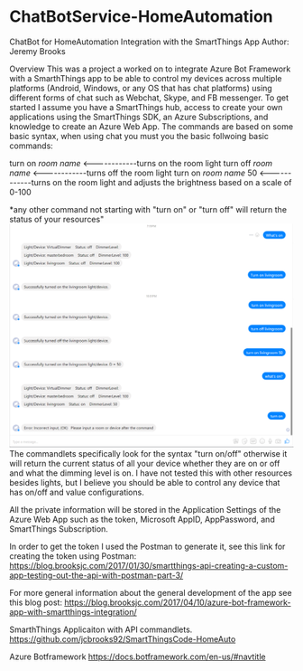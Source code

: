 # ChatBotService-HomeAutomation
ChatBot for HomeAutomation Integration with the SmartThings App
Author: Jeremy Brooks

Overview
This was a project a worked on to integrate Azure Bot Framework with a SmarthThings app to be able to control my devices across multiple platforms (Android, Windows, or any OS that has chat platforms) using different forms of chat such as Webchat, Skype, and FB messenger. To get started I assume you have a SmartThings hub, access to create your own applications using the SmartThings SDK, an Azure Subscriptions, and knowledge to create an Azure Web App. The commands are based on some basic syntax, when using chat you must you the basic follwoing basic commands:

turn on *room name*                <------------turns on the room light
turn off *room name*               <------------turns off the room light
turn on *room name* 50             <------------turns on the room light and adjusts the brightness based on a scale of 0-100

*any other command not starting with "turn on" or "turn off" will return the status of your resources"
![Alt text](/ExampleChat.PNG?raw=true "Optional Title")
The commandlets specifically look for the syntax "turn on/off" otherwise it will return the current status of all your device whether they are on or off and what the dimming level is on. I have not tested this with other resources besides lights, but I believe you should be able to control any device that has on/off and value configurations. 

All the private information will be stored in the Application Settings of the Azure Web App such as the token, Microsoft AppID, AppPassword, and SmartThings Subscription. 

In order to get the token I used the Postman to generate it, see this link for creating the token using Postman: https://blog.brooksjc.com/2017/01/30/smartthings-api-creating-a-custom-app-testing-out-the-api-with-postman-part-3/

For more general information about the general development of the app see this blog post:
https://blog.brooksjc.com/2017/04/10/azure-bot-framework-app-with-smartthings-integration/

SmarthThings Applicaiton with API commandlets.
https://github.com/jcbrooks92/SmartThingsCode-HomeAuto 

Azure Botframework
https://docs.botframework.com/en-us/#navtitle
